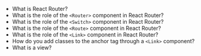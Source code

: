 * What is React Router?
* What is the role of the `<Router>` component in React Router?
* What is the role of the `<Switch>` component in React Router?
* What is the role of the `<Route>` component in React Router?
* What is the role of the `<Link>` component in React Router?
* How do you add classes to the anchor tag through a `<Link>` component?
* What is a view?
